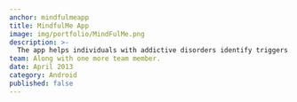 ```yaml
---
anchor: mindfulmeapp
title: MindfulMe App
image: img/portfolio/MindFulMe.png
description: >-
  The app helps individuals with addictive disorders identify triggers associated with cravings. If user enters a vulnerable zone, it intelligently reminds user to engage in an intervention strategy.
team: Along with one more team member.
date: April 2013
category: Android
published: false
---
```

